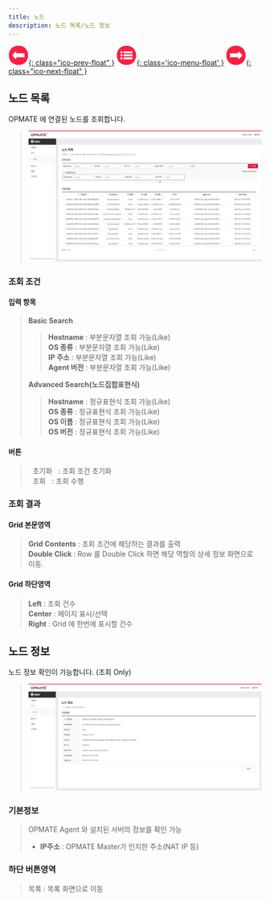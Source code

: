 ```yaml
---
title: 노드
description: 노드 목록/노드 정보
---
```


<link rel="stylesheet" type="text/css" href="../css/opme.css">

<!-- Defined -->
[node-lst]: img/node-lst.png
[node-dtl]: img/node-dtl.png

<!-- Floating Menu -->
[prev]: Role.html "역할"
[menu]: index.html "목차"
[next]: Task.html "태스크"
[ico-prev]: img/icon/ico-prev.png
[ico-menu]: img/icon/ico-menu.png
[ico-next]: img/icon/ico-next.png
[![이전][ico-prev]{: class="ico-prev-float" }][prev]
[![목차][ico-menu]{: class='ico-menu-float' }][menu]
[![다음][ico-next]{: class="ico-next-float" }][next]


## 노드 목록
OPMATE 에 연결된 노드를 조회합니다.   

>![노드 목록][node-lst]

### 조회 조건

#### 입력 항목

> **Basic Search**  
>> **Hostname** : 부분문자열 조회 가능(Like)   
>> **OS 종류** : 부분문자열 조회 가능(Like)  
>> **IP 주소** : 부분문자열 조회 가능(Like)   
>> **Agent 버전** : 부분문자열 조회 가능(Like)  
> 
> **Advanced Search(노드집합표현식)**  
>> **Hostname** : 정규표현식 조회 가능(Like)  
>> **OS 종류** : 정규표현식 조회 가능(Like)  
>> **OS 이름** : 정규표현식 조회 가능(Like)  
>> **OS 버전** : 정규표현식 조회 가능(Like)  


#### 버튼
><kbd class="btn-gray">&nbsp;초기화&nbsp;</kbd> : 조회 조건 초기화  
<kbd class="btn-red">&nbsp;조회&nbsp;</kbd> : 조회 수행  
 
### 조회 결과

#### Grid 본문영역
>**Grid Contents** : 조회 조건에 해당하는 결과를 출력    
**Double Click** : Row 를 Double Click 하면 해당 역할의 상세 정보 화면으로 이동.   
 
#### Grid 하단영역
>**Left** : 조회 건수  
**Center** : 페이지 표시/선택  
**Right** : Grid 에 한번에 표시할 건수  


## 노드 정보
노드 정보 확인이 가능합니다. (조회 Only)

>![노드 정보][node-dtl]
 
### 기본정보
> OPMATE Agent 와 설치된 서버의 정보를 확인 가능  
>   - **IP주소** : OPMATE Master가 인지한 주소(NAT IP 등)

### 하단 버튼영역
> <kbd class="btn-gray">목록</kbd> : 목록 화면으로 이동  
 
 